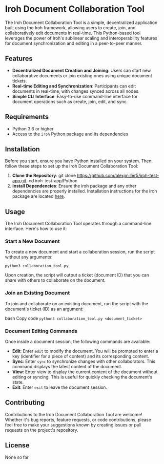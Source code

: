 # Iroh Document Collaboration Tool

The Iroh Document Collaboration Tool is a simple, decentralized application built using the Iroh framework, allowing users to create, join, and collaboratively edit documents in real-time. This Python-based tool leverages the power of Iroh's sublinear scaling and interoperability features for document synchronization and editing in a peer-to-peer manner.

## Features

- **Decentralized Document Creation and Joining**: Users can start new collaborative documents or join existing ones using unique document tickets.
- **Real-time Editing and Synchronization**: Participants can edit documents in real-time, with changes synced across all nodes.
- **Simple CLI Interface**: Easy-to-use command-line interface for document operations such as create, join, edit, and sync.

## Requirements

- Python 3.6 or higher
- Access to the `iroh` Python package and its dependencies

## Installation

Before you start, ensure you have Python installed on your system. Then, follow these steps to set up the Iroh Document Collaboration Tool:

1. **Clone the Repository**:
   git clone https://github.com/alexjmiller5/iroh-test-app.git.
   cd iroh-test-app/Python
1. **Install Dependencies**:
Ensure the iroh package and any other dependencies are properly installed. Installation instructions for the iroh package are located [here](https://github.com/n0-computer/iroh-ffi/blob/main/README.md).

## Usage
The Iroh Document Collaboration Tool operates through a command-line interface. Here's how to use it:

### Start a New Document
To create a new document and start a collaboration session, run the script without any arguments:

```python3 collaboration_tool.py```

Upon creation, the script will output a ticket (document ID) that you can share with others to collaborate on the document.

### Join an Existing Document
To join and collaborate on an existing document, run the script with the document's ticket (ID) as an argument:

bash
Copy code
```python3 collaboration_tool.py <document_ticket>```

### Document Editing Commands
Once inside a document session, the following commands are available:

- **Edit**: Enter `edit` to modify the document. You will be prompted to enter a key (identifier for a piece of content) and its corresponding content.
- **Sync**: Enter `sync` to synchronize changes with other collaborators. This command displays the latest content of the document.
- **View**: Enter view to display the current content of the document without editing or syncing. This is useful for quickly checking the document's state.
- **Exit**: Enter `exit` to leave the document session.

## Contributing
Contributions to the Iroh Document Collaboration Tool are welcome! Whether it's bug reports, feature requests, or code contributions, please feel free to make your suggestions known by creating issues or pull requests on the project's repository.

## License
None so far